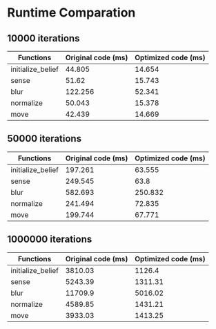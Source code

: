 # Runtime Comparation

## 10000 iterations
Functions|Original code (ms)|Optimized code (ms)|
-|-|-|
initialize_belief|44.805|14.654
sense|51.62|15.743
blur|122.256|52.341
normalize|50.043|15.378
move|42.439|14.669

## 50000 iterations
Functions|Original code (ms)|Optimized code (ms)|
-|-|-|
initialize_belief|197.261|63.555
sense|249.545|63.8
blur|582.693|250.832
normalize|241.494|72.835
move|199.744|67.771

## 1000000 iterations
Functions|Original code (ms)|Optimized code (ms)|
-|-|-|
initialize_belief|3810.03|1126.4
sense|5243.39|1311.31
blur|11709.9|5016.02
normalize|4589.85|1431.21
move|3933.03|1413.25